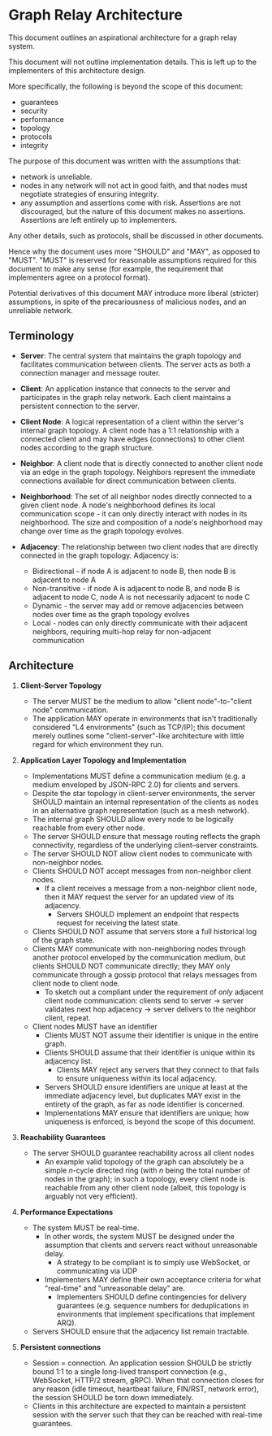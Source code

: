# Graph Relay Architecture

This document outlines an aspirational architecture for a graph relay system.

This document will not outline implementation details. This is left up to the implementers of this architecture design.

More specifically, the following is beyond the scope of this document:

- guarantees
- security
- performance
- topology
- protocols
- integrity

The purpose of this document was written with the assumptions that:

- network is unreliable.
- nodes in any network will not act in good faith, and that nodes must negotiate strategies of ensuring integrity.
- any assumption and assertions come with risk. Assertions are not discouraged, but the nature of this document makes no assertions. Assertions are left entirely up to implementers.

Any other details, such as protocols, shall be discussed in other documents.

Hence why the document uses more "SHOULD" and "MAY", as opposed to "MUST". "MUST" is reserved for reasonable assumptions required for this document to make any sense (for example, the requirement that implementers agree on a protocol format).

Potential derivatives of this document MAY introduce more liberal (stricter) assumptions, in spite of the precariousness of malicious nodes, and an unreliable network.

## Terminology

- **Server**: The central system that maintains the graph topology and facilitates communication between clients. The server acts as both a connection manager and message router.

- **Client**: An application instance that connects to the server and participates in the graph relay network. Each client maintains a persistent connection to the server.

- **Client Node**: A logical representation of a client within the server's internal graph topology. A client node has a 1:1 relationship with a connected client and may have edges (connections) to other client nodes according to the graph structure.

- **Neighbor**: A client node that is directly connected to another client node via an edge in the graph topology. Neighbors represent the immediate connections available for direct communication between clients.

- **Neighborhood**: The set of all neighbor nodes directly connected to a given client node. A node's neighborhood defines its local communication scope - it can only directly interact with nodes in its neighborhood. The size and composition of a node's neighborhood may change over time as the graph topology evolves.

- **Adjacency**: The relationship between two client nodes that are directly connected in the graph topology. Adjacency is:
  - Bidirectional - if node A is adjacent to node B, then node B is adjacent to node A
  - Non-transitive - if node A is adjacent to node B, and node B is adjacent to node C, node A is not necessarily adjacent to node C
  - Dynamic - the server may add or remove adjacencies between nodes over time as the graph topology evolves
  - Local - nodes can only directly communicate with their adjacent neighbors, requiring multi-hop relay for non-adjacent communication

## Architecture

1. **Client-Server Topology**

   - The server MUST be the medium to allow "client node"-to-"client node" communication.
   - The application MAY operate in environments that isn't traditionally considered "L4 environments" (such as TCP/IP); this document merely outlines some "client-server"-like architecture with little regard for which environment they run.

2. **Application Layer Topology and Implementation**

   - Implementations MUST define a communication medium (e.g. a medium enveloped by JSON-RPC 2.0) for clients and servers.
   - Despite the star topology in client-server environments, the server SHOULD maintain an internal representation of the clients as nodes in an alternative graph representation (such as a mesh network).
   - The internal graph SHOULD allow every node to be logically reachable from every other node.
   - The server SHOULD ensure that message routing reflects the graph connectivity, regardless of the underlying client–server constraints.
   - The server SHOULD NOT allow client nodes to communicate with non-neighbor nodes.
   - Clients SHOULD NOT accept messages from non-neighbor client nodes.
     - If a client receives a message from a non-neighbor client node, then it MAY request the server for an updated view of its adjacency.
       - Servers SHOULD implement an endpoint that respects request for receiving the latest state.
   - Clients SHOULD NOT assume that servers store a full historical log of the graph state.
   - Clients MAY communicate with non-neighboring nodes through another protocol enveloped by the communication medium, but clients SHOULD NOT communicate directly; they MAY only communicate through a gossip protocol that relays messages from client node to client node.
     - To sketch out a compliant under the requirement of _only_ adjacent client node communication: clients send to server → server validates next hop adjacency → server delivers to the neighbor client, repeat.
   - Client nodes MUST have an identifier
     - Clients MUST NOT assume their identifier is unique in the entire graph.
     - Clients SHOULD assume that their identifier is unique within its adjacency list.
       - Clients MAY reject any servers that they connect to that fails to ensure uniqueness within its local adjacency.
     - Servers SHOULD ensure identifiers are unique at least at the immediate adjacency level, but duplicates MAY exist in the entirety of the graph, as far as node identifier is concerned.
     - Implementations MAY ensure that identifiers are unique; how uniqueness is enforced, is beyond the scope of this document.

3. **Reachability Guarantees**

   - The server SHOULD guarantee reachability across all client nodes
     - An example valid topology of the graph can absolutely be a simple $n$-cycle directed ring (with $n$ being the total number of nodes in the graph); in such a topology, every client node is reachable from any other client node (albeit, this topology is arguably not very efficient).

4. **Performance Expectations**

   - The system MUST be real-time.
     - In other words, the system MUST be designed under the assumption that clients and servers react without unreasonable delay.
       - A strategy to be compliant is to simply use WebSocket, or communicating via UDP
     - Implementers MAY define their own acceptance criteria for what "real-time" and "unreasonable delay" are.
       - Implementers SHOULD define contingencies for delivery guarantees (e.g. sequence numbers for deduplications in environments that implement specifications that implement ARQ).
   - Servers SHOULD ensure that the adjacency list remain tractable.

5. **Persistent connections**

   - Session = connection. An application session SHOULD be strictly bound 1:1 to a single long-lived transport connection (e.g., WebSocket, HTTP/2 stream, gRPC). When that connection closes for any reason (idle timeout, heartbeat failure, FIN/RST, network error), the session SHOULD be torn down immediately.
   - Clients in this architecture are expected to maintain a persistent session with the server such that they can be reached with real-time guarantees.
